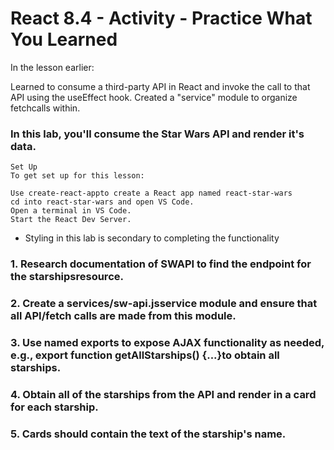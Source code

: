 # React 8.4 - Activity - Practice What You Learned
In the lesson earlier:

Learned to consume a third-party API in React and invoke the call to that API using the useEffect hook.
Created a "service" module to organize fetchcalls within. 

### In this lab, you'll consume the Star Wars API and render it's data.

```
Set Up
To get set up for this lesson:

Use create-react-appto create a React app named react-star-wars
cd into react-star-wars and open VS Code.
Open a terminal in VS Code.
Start the React Dev Server.
```

- Styling in this lab is secondary to completing the functionality

### 1. Research documentation of SWAPI to find the endpoint for the starshipsresource.

### 2. Create a services/sw-api.jsservice module and ensure that all API/fetch calls are made from this module.

### 3. Use named exports to expose AJAX functionality as needed, e.g., export function getAllStarships() {...}to obtain all starships.

### 4. Obtain all of the starships from the API and render in <App>a card for each starship.

### 5. Cards should contain the text of the starship's name.
